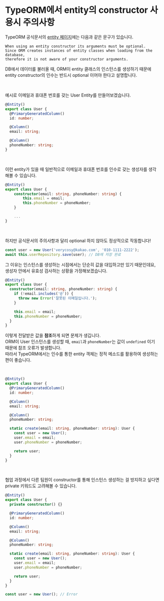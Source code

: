 # TypeORM에서 entity의 constructor 사용시 주의사항

TypeORM 공식문서의 [entity 페이지](https://typeorm.io/#/entities)에는 다음과 같은 문구가 있습니다.

    When using an entity constructor its arguments must be optional.
    Since ORM creates instances of entity classes when loading from the database,
    therefore it is not aware of your constructor arguments.

DB에서 데이터를 불러올 때, ORM이 entity 클래스의 인스턴스를 생성하기 때문에  
entity constructor의 인수는 반드시 optional 이어야 한다고 설명합니다.

<br>

예시로 이메일과 휴대폰 번호를 갖는 User Entity를 만들어보겠습니다.

```typescript
@Entity()
export class User {
  @PrimaryGeneratedColumn()
  id: number;

  @Column()
  email: string;

  @Column()
  phoneNumber: string;
}
```

<br>

이런 entity가 있을 때 일반적으로 이메일과 휴대폰 번호를 인수로 갖는 생성자를 생각해볼 수 있습니다.

```typescript
@Entity()
export class User {
    constructor(email: string, phoneNumber: string) {
        this.email = email;
        this.phoneNumber = phoneNumber;
    }

    ...
}
```

<br>

하지만 공식문서의 주의사항과 달리 optional 하지 않아도 정상적으로 작동합니다!

```typescript
const user = new User('verycosy@kakao.com', '010-1111-2222');
await this.userRepository.save(user); // DB에 저장 완료
```

그 이유는 인스턴스를 생성하는 시점에서는 단순히 값을 대입하고만 있기 때문인데요,  
생성자 안에서 유효성 검사하는 상황을 가정해보겠습니다.

```typescript
@Entity()
export class User {
  constructor(email: string, phoneNumber: string) {
    if (!email.includes('@')) {
      throw new Error('잘못된 이메일입니다.');
    }

    this.email = email;
    this.phoneNumber = phoneNumber;
  }
}
```

이렇게 전달받은 값을 **참조**하게 되면 문제가 생깁니다.  
ORM이 User 인스턴스를 생성할 때, `email`과 `phoneNumber`는 값이 `undefined` 이기 때문에 참조 오류가 발생합니다.  
따라서 TypeORM에서는 인수를 통한 entity 객체는 정적 메소드를 활용하여 생성하는 편이 좋습니다.

<br>

```typescript
@Entity()
export class User {
  @PrimaryGeneratedColumn()
  id: number;

  @Column()
  email: string;

  @Column()
  phoneNumber: string;

  static create(email: string, phoneNumber: string): User {
    const user = new User();
    user.email = email;
    user.phoneNumber = phoneNumber;

    return user;
  }
}
```

<br>

협업 과정에서 다른 팀원이 constructor를 통해 인스턴스 생성하는 걸 방지하고 싶다면  
private 키워드도 고려해볼 수 있습니다.

```typescript
@Entity()
export class User {
  private constructor() {}

  @PrimaryGeneratedColumn()
  id: number;

  @Column()
  email: string;

  @Column()
  phoneNumber: string;

  static create(email: string, phoneNumber: string): User {
    const user = new User();
    user.email = email;
    user.phoneNumber = phoneNumber;

    return user;
  }
}

const user = new User(); // Error
```

